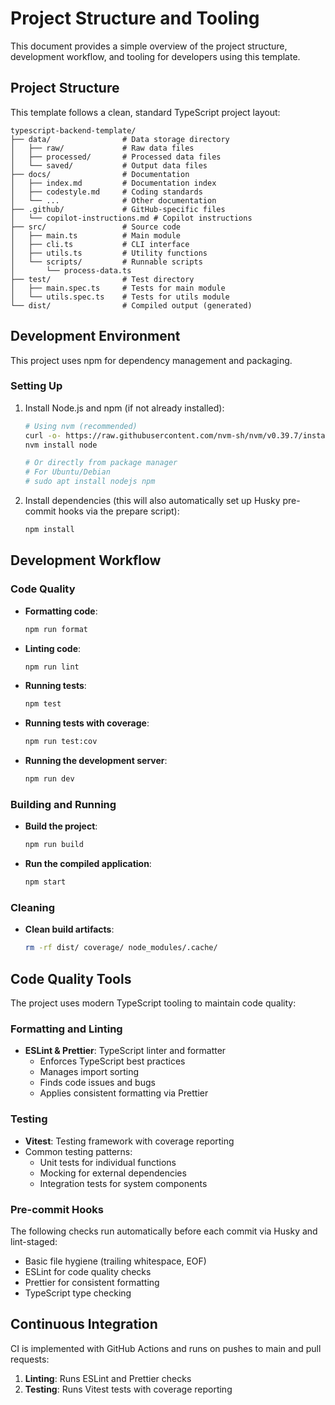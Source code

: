 # Project Structure and Tooling

This document provides a simple overview of the project structure, development workflow, and tooling for developers using this template.

## Project Structure

This template follows a clean, standard TypeScript project layout:

```
typescript-backend-template/
├── data/                # Data storage directory
│   ├── raw/             # Raw data files
│   ├── processed/       # Processed data files
│   └── saved/           # Output data files
├── docs/                # Documentation
│   ├── index.md         # Documentation index
│   ├── codestyle.md     # Coding standards
│   └── ...              # Other documentation
├── .github/             # GitHub-specific files
│   └── copilot-instructions.md # Copilot instructions
├── src/                 # Source code
│   ├── main.ts          # Main module
│   ├── cli.ts           # CLI interface
│   ├── utils.ts         # Utility functions
│   └── scripts/         # Runnable scripts
│       └── process-data.ts
├── test/                # Test directory
│   ├── main.spec.ts     # Tests for main module
│   └── utils.spec.ts    # Tests for utils module
└── dist/                # Compiled output (generated)
```

## Development Environment

This project uses npm for dependency management and packaging.

### Setting Up

1. Install Node.js and npm (if not already installed):

   ```bash
   # Using nvm (recommended)
   curl -o- https://raw.githubusercontent.com/nvm-sh/nvm/v0.39.7/install.sh | bash
   nvm install node

   # Or directly from package manager
   # For Ubuntu/Debian
   # sudo apt install nodejs npm
   ```

2. Install dependencies (this will also automatically set up Husky pre-commit hooks via the prepare script):

   ```bash
   npm install
   ```

## Development Workflow

### Code Quality

- **Formatting code**:

  ```bash
  npm run format
  ```

- **Linting code**:

  ```bash
  npm run lint
  ```

- **Running tests**:

  ```bash
  npm test
  ```

- **Running tests with coverage**:

  ```bash
  npm run test:cov
  ```

- **Running the development server**:
  ```bash
  npm run dev
  ```

### Building and Running

- **Build the project**:

  ```bash
  npm run build
  ```

- **Run the compiled application**:
  ```bash
  npm start
  ```

### Cleaning

- **Clean build artifacts**:
  ```bash
  rm -rf dist/ coverage/ node_modules/.cache/
  ```

## Code Quality Tools

The project uses modern TypeScript tooling to maintain code quality:

### Formatting and Linting

- **ESLint & Prettier**: TypeScript linter and formatter
  - Enforces TypeScript best practices
  - Manages import sorting
  - Finds code issues and bugs
  - Applies consistent formatting via Prettier

### Testing

- **Vitest**: Testing framework with coverage reporting
- Common testing patterns:
  - Unit tests for individual functions
  - Mocking for external dependencies
  - Integration tests for system components

### Pre-commit Hooks

The following checks run automatically before each commit via Husky and lint-staged:

- Basic file hygiene (trailing whitespace, EOF)
- ESLint for code quality checks
- Prettier for consistent formatting
- TypeScript type checking

## Continuous Integration

CI is implemented with GitHub Actions and runs on pushes to main and pull requests:

1. **Linting**: Runs ESLint and Prettier checks
2. **Testing**: Runs Vitest tests with coverage reporting
